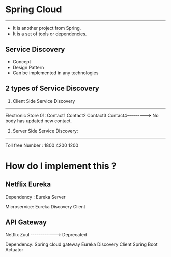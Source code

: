 # Spring Cloud
----------------
- It is another project from Spring.
- It is a set of tools or dependencies.

Service Discovery
-----------------
- Concept
- Design Pattern
- Can be implemented in any technologies


2 types of Service Discovery
-----------------------------

1. Client Side Service Discovery
-------------------------------
Electronic Store 01:
Contact1
Contact2
Contact3
Contact4---------> No body has updated new contact.

2. Server Side Service Discovery:
---------------------------------
Toll free Number : 1800 4200 1200




# How do I implement this ?
  
  Netflix Eureka
  --------------
  
Dependency :
            Eureka Server
            
            
Microservice:
             Eureka Discovery Client
             
             
API Gateway
------------
Netflix Zuul ------------> Deprecated

Dependency:
           Spring cloud gateway
           Eureka Discovery Client
           Spring Boot Actuator












